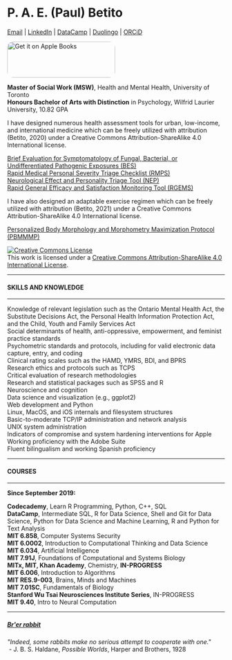<link rel="stylesheet" href="style.css">

# P. A. E. (Paul) Betito 

[Email](mailto:paulandreb@tutanota.com) | [LinkedIn](https://www.linkedin.com/in/paulandreb/) | [DataCamp](https://www.datacamp.com/profile/paulandreb) | [Duolingo](https://www.duolingo.com/paulandre.b) | [ORCiD](https://orcid.org/0000-0003-0597-9177)<br>

<a href="https://books.apple.com/us/book/rattis/id1568626168?itscg=30200&amp;itsct=books_box_badge&amp;at=1000l36ze&amp;ct=books_rattis&amp;ls=1" style="display: inline-block; overflow: hidden; border-top-left-radius: 13px; border-top-right-radius: 13px; border-bottom-right-radius: 13px; border-bottom-left-radius: 13px; width: 250px; height: 83px;"><img src="https://tools.applemediaservices.com/api/badges/get-it-on-apple-books/standard-black/en-us?size=250x83&amp;releaseDate=1621468800&h=af96338679f4e11976269da0110834b5" alt="Get it on Apple Books" style="border-top-left-radius: 13px; border-top-right-radius: 13px; border-bottom-right-radius: 13px; border-bottom-left-radius: 13px; width: 250px; height: 83px;"></a>

<b>Master of Social Work (MSW)</b>, Health and Mental Health, University of Toronto<br>
<b>Honours Bachelor of Arts with Distinction</b> in Psychology, Wilfrid Laurier University, 10.82 GPA

I have designed numerous health assessment tools for urban, low-income, and international medicine which can be freely utilized with attribution (Betito, 2020) under a Creative Commons Attribution-ShareAlike 4.0 International license. 

[Brief Evaluation for Symptomatology of Fungal, Bacterial, or Undifferentiated Pathogenic Exposures (BES)](https://quabbit.github.io/tools/bes.md)<br>
[Rapid Medical Personal Severity Triage Checklist (RMPS)](https://quabbit.github.io/tools/rmps.md)<br>
[Neurological Effect and Personality Triage Tool (NEP)](https://quabbit.github.io/tools/nep.md)<br>
[Rapid General Efficacy and Satisfaction Monitoring Tool (RGEMS)](https://quabbit.github.io/tools/rgems.md)

I have also designed an adaptable exercise regimen which can be freely utilized with attribution (Betito, 2021) under a Creative Commons Attribution-ShareAlike 4.0 International license. 

[Personalized Body Morphology and Morphometry Maximization Protocol (PBMMMP)](https://quabbit.github.io/tools/pbmmmp.md)

<a rel="license" href="http://creativecommons.org/licenses/by-sa/4.0/"><img alt="Creative Commons License" style="border-width:0" src="https://i.creativecommons.org/l/by-sa/4.0/80x15.png" /></a><br />This work is licensed under a <a rel="license" href="http://creativecommons.org/licenses/by-sa/4.0/">Creative Commons Attribution-ShareAlike 4.0 International License</a>.

***
#### SKILLS AND KNOWLEDGE
***

Knowledge of relevant legislation such as the Ontario Mental Health Act, the Substitute Decisions Act, the Personal Health Information Protection Act, and the Child, Youth and Family Services Act<br>
Social determinants of health, anti-oppressive, empowerment, and feminist practice standards<br>
Psychometric standards and protocols, including for valid electronic data capture, entry, and coding<br>
Clinical rating scales such as the HAMD, YMRS, BDI, and BPRS<br>
Research ethics and protocols such as TCPS<br>
Critical evaluation of research methodologies<br>
Research and statistical packages such as SPSS and R<br>
Neuroscience and cognition<br>
Data science and visualization (e.g., ggplot2)<br>
Web development and Python<br>
Linux, MacOS, and iOS internals and filesystem structures<br>
Basic-to-moderate TCP/IP administration and network analysis<br>
UNIX system administration<br>
Indicators of compromise and system hardening interventions for Apple<br>
Working proficiency with the Adobe Suite<br>
Fluent bilingualism and working Spanish proficiency<br>

***
#### COURSES
***

<b>Since September 2019:</b><br>

<b>Codecademy</b>, Learn R Programming, Python, C++, SQL<br>
<b>DataCamp</b>, Intermediate SQL, R for Data Science, Shell and Git for Data Science, Python for Data Science and Machine Learning, R and Python for Text Analysis<br>
<b>MIT 6.858</b>, Computer Systems Security<br>
<b>MIT 6.0002</b>, Introduction to Computational Thinking and Data Science<br>
<b>MIT 6.034</b>, Artificial Intelligence<br>
<b>MIT 7.91J</b>, Foundations of Computational and Systems Biology<br>
<b>MITx, MIT, Khan Academy</b>, Chemistry, <b>IN-PROGRESS</b><br>
<b>MIT 6.006</b>, Introduction to Algorithms<br>
<b>MIT RES.9-003</b>, Brains, Minds and Machines<br>
<b>MIT 7.01SC</b>, Fundamentals of Biology<br>
<b>Stanford Wu Tsai Neurosciences Institute Series</b>, IN-PROGRESS<br>
<b>MIT 9.40</b>, Intro to Neural Computation<br>

***
##### *[Br'er rabbit](https://www.britannica.com/topic/Brer-Rabbit)*

<i>"Indeed, some rabbits make no serious attempt to cooperate with one."</i><br>&nbsp;- J. B. S. Haldane, <i>Possible Worlds</i>, Harper and Brothers, 1928<br>
